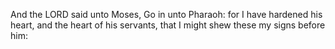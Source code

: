 And the LORD said unto Moses, Go in unto Pharaoh: for I have hardened his heart, and the heart of his servants, that I might shew these my signs before him:
